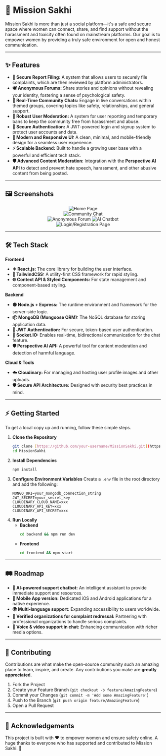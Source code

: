 # 🌸 Mission Sakhi

Mission Sakhi is more than just a social platform—it's a safe and secure space where women can connect, share, and find support without the harassment and toxicity often found on mainstream platforms. Our goal is to empower women by providing a truly safe environment for open and honest communication.

---

## ✨ Features

* **📝 Secure Report Filing:** A system that allows users to securely file complaints, which are then reviewed by platform administrators.
* **🕊 Anonymous Forums:** Share stories and opinions without revealing your identity, fostering a sense of psychological safety.
* **💬 Real-Time Community Chats:** Engage in live conversations within themed groups, covering topics like safety, relationships, and general support.
* **🚫 Robust User Moderation:** A system for user reporting and temporary bans to keep the community free from harassment and abuse.
* **🔐 Secure Authentication:** A JWT-powered login and signup system to protect user accounts and data.
* **🎨 Modern and Responsive UI:** A clean, minimal, and mobile-friendly design for a seamless user experience.
* **⚡ Scalable Backend:** Built to handle a growing user base with a powerful and efficient tech stack.
* **🛡 Advanced Content Moderation:** Integration with the **Perspective AI API** to detect and prevent hate speech, harassment, and other abusive content from being posted.

---

## 🖼️ Screenshots

<p align="center">
  <img src="./Images/Capture.PNG?raw=true" alt="Home Page">
  <br>
  <img src="./Images/Capture-2.PNG"alt="Community Chat">
  <br>
  <img src="./Images/Capture-3.PNG" alt="Anonymous Forum">
  <img src="./Images/Capture-4.PNG" alt="AI Chatbot">
  <br>
  <img src="./Images/Capture-5.PNG" alt="Login/Registration Page">
</p>

---

## 🛠️ Tech Stack

**Frontend**
* **⚛️ React.js:** The core library for building the user interface.
* **🎨 TailwindCSS:** A utility-first CSS framework for rapid styling.
* **🌐 Context API & Styled Components:** For state management and component-based styling.

**Backend**
* **🟢 Node.js + Express:** The runtime environment and framework for the server-side logic.
* **📦 MongoDB (Mongoose ORM):** The NoSQL database for storing application data.
* **🔐 JWT Authentication:** For secure, token-based user authentication.
* **💬 Socket.IO:** Enables real-time, bidirectional communication for the chat feature.
* **🛡 Perspective AI API:** A powerful tool for content moderation and detection of harmful language.

**Cloud & Tools**
* **☁️ Cloudinary:** For managing and hosting user profile images and other uploads.
* **🛡️ Secure API Architecture:** Designed with security best practices in mind.

---

## ⚡ Getting Started

To get a local copy up and running, follow these simple steps.

1.  **Clone the Repository**
    ```bash
    git clone [https://github.com/your-username/MissionSakhi.git](https://github.com/your-username/MissionSakhi.git)
    cd MissionSakhi
    ```
2.  **Install Dependencies**
    ```bash
    npm install
    ```
3.  **Configure Environment Variables**
    Create a `.env` file in the root directory and add the following:
    ```env
    MONGO_URI=your_mongodb_connection_string
    JWT_SECRET=your_secret_key
    CLOUDINARY_CLOUD_NAME=xxx
    CLOUDINARY_API_KEY=xxx
    CLOUDINARY_API_SECRET=xxx
    ```
4.  **Run Locally**
    * **Backend**
        ```bash
        cd backend && npm run dev
        ```
    * **Frontend**
        ```bash
        cd frontend && npm start
        ```

---

## 🛤️ Roadmap

* **🤖 AI-powered support chatbot:** An intelligent assistant to provide immediate support and resources.
* **📱 Mobile App version:** Dedicated iOS and Android applications for a native experience.
* **🌍 Multi-language support:** Expanding accessibility to users worldwide.
* **🏢 Verified organizations for complaint redressal:** Partnering with professional organizations to handle serious complaints.
* **🎥 Voice & video support in chat:** Enhancing communication with richer media options.

---

## 🤝 Contributing

Contributions are what make the open-source community such an amazing place to learn, inspire, and create. Any contributions you make are **greatly appreciated**.

1.  Fork the Project
2.  Create your Feature Branch (`git checkout -b feature/AmazingFeature`)
3.  Commit your Changes (`git commit -m 'Add some AmazingFeature'`)
4.  Push to the Branch (`git push origin feature/AmazingFeature`)
5.  Open a Pull Request

---

## 🙏 Acknowledgements

This project is built with ❤️ to empower women and ensure safety online.
A huge thanks to everyone who has supported and contributed to Mission Sakhi. 🌸
